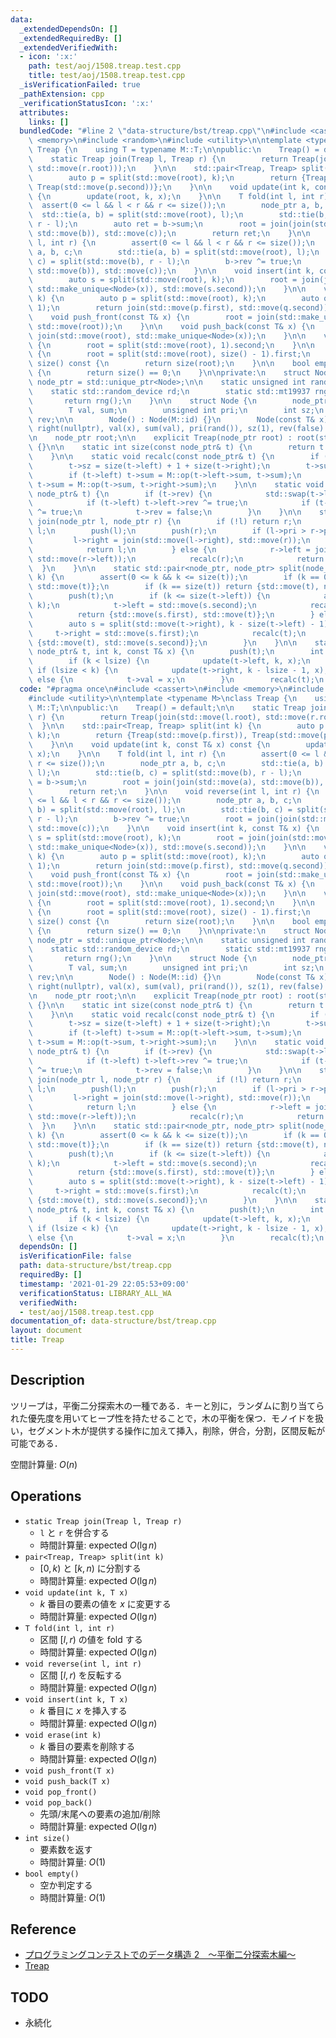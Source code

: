 ```yaml
---
data:
  _extendedDependsOn: []
  _extendedRequiredBy: []
  _extendedVerifiedWith:
  - icon: ':x:'
    path: test/aoj/1508.treap.test.cpp
    title: test/aoj/1508.treap.test.cpp
  _isVerificationFailed: true
  _pathExtension: cpp
  _verificationStatusIcon: ':x:'
  attributes:
    links: []
  bundledCode: "#line 2 \"data-structure/bst/treap.cpp\"\n#include <cassert>\n#include\
    \ <memory>\n#include <random>\n#include <utility>\n\ntemplate <typename M>\nclass\
    \ Treap {\n    using T = typename M::T;\n\npublic:\n    Treap() = default;\n\n\
    \    static Treap join(Treap l, Treap r) {\n        return Treap(join(std::move(l.root),\
    \ std::move(r.root)));\n    }\n\n    std::pair<Treap, Treap> split(int k) {\n\
    \        auto p = split(std::move(root), k);\n        return {Treap(std::move(p.first)),\
    \ Treap(std::move(p.second))};\n    }\n\n    void update(int k, const T& x) const\
    \ {\n        update(root, k, x);\n    }\n\n    T fold(int l, int r) {\n      \
    \  assert(0 <= l && l < r && r <= size());\n        node_ptr a, b, c;\n      \
    \  std::tie(a, b) = split(std::move(root), l);\n        std::tie(b, c) = split(std::move(b),\
    \ r - l);\n        auto ret = b->sum;\n        root = join(join(std::move(a),\
    \ std::move(b)), std::move(c));\n        return ret;\n    }\n\n    void reverse(int\
    \ l, int r) {\n        assert(0 <= l && l < r && r <= size());\n        node_ptr\
    \ a, b, c;\n        std::tie(a, b) = split(std::move(root), l);\n        std::tie(b,\
    \ c) = split(std::move(b), r - l);\n        b->rev ^= true;\n        root = join(join(std::move(a),\
    \ std::move(b)), std::move(c));\n    }\n\n    void insert(int k, const T& x) {\n\
    \        auto s = split(std::move(root), k);\n        root = join(join(std::move(s.first),\
    \ std::make_unique<Node>(x)), std::move(s.second));\n    }\n\n    void erase(int\
    \ k) {\n        auto p = split(std::move(root), k);\n        auto q = split(std::move(p.second),\
    \ 1);\n        return join(std::move(p.first), std::move(q.second));\n    }\n\n\
    \    void push_front(const T& x) {\n        root = join(std::make_unique<Node>(x),\
    \ std::move(root));\n    }\n\n    void push_back(const T& x) {\n        root =\
    \ join(std::move(root), std::make_unique<Node>(x));\n    }\n\n    void pop_front()\
    \ {\n        root = split(std::move(root), 1).second;\n    }\n\n    void pop_back()\
    \ {\n        root = split(std::move(root), size() - 1).first;\n    }\n\n    int\
    \ size() const {\n        return size(root);\n    }\n\n    bool empty() const\
    \ {\n        return size() == 0;\n    }\n\nprivate:\n    struct Node;\n    using\
    \ node_ptr = std::unique_ptr<Node>;\n\n    static unsigned int rand() {\n    \
    \    static std::random_device rd;\n        static std::mt19937 rng(rd());\n \
    \       return rng();\n    }\n\n    struct Node {\n        node_ptr left, right;\n\
    \        T val, sum;\n        unsigned int pri;\n        int sz;\n        bool\
    \ rev;\n\n        Node() : Node(M::id) {}\n        Node(const T& x) : left(nullptr),\
    \ right(nullptr), val(x), sum(val), pri(rand()), sz(1), rev(false) {}\n    };\n\
    \n    node_ptr root;\n\n    explicit Treap(node_ptr root) : root(std::move(root))\
    \ {}\n\n    static int size(const node_ptr& t) {\n        return t ? t->sz : 0;\n\
    \    }\n\n    static void recalc(const node_ptr& t) {\n        if (!t) return;\n\
    \        t->sz = size(t->left) + 1 + size(t->right);\n        t->sum = t->val;\n\
    \        if (t->left) t->sum = M::op(t->left->sum, t->sum);\n        if (t->right)\
    \ t->sum = M::op(t->sum, t->right->sum);\n    }\n\n    static void push(const\
    \ node_ptr& t) {\n        if (t->rev) {\n            std::swap(t->left, t->right);\n\
    \            if (t->left) t->left->rev ^= true;\n            if (t->right) t->right->rev\
    \ ^= true;\n            t->rev = false;\n        }\n    }\n\n    static node_ptr\
    \ join(node_ptr l, node_ptr r) {\n        if (!l) return r;\n        if (!r) return\
    \ l;\n        push(l);\n        push(r);\n        if (l->pri > r->pri) {\n   \
    \         l->right = join(std::move(l->right), std::move(r));\n            recalc(l);\n\
    \            return l;\n        } else {\n            r->left = join(std::move(l),\
    \ std::move(r->left));\n            recalc(r);\n            return r;\n      \
    \  }\n    }\n\n    static std::pair<node_ptr, node_ptr> split(node_ptr t, int\
    \ k) {\n        assert(0 <= k && k <= size(t));\n        if (k == 0) return {nullptr,\
    \ std::move(t)};\n        if (k == size(t)) return {std::move(t), nullptr};\n\
    \        push(t);\n        if (k <= size(t->left)) {\n            auto s = split(std::move(t->left),\
    \ k);\n            t->left = std::move(s.second);\n            recalc(t);\n  \
    \          return {std::move(s.first), std::move(t)};\n        } else {\n    \
    \        auto s = split(std::move(t->right), k - size(t->left) - 1);\n       \
    \     t->right = std::move(s.first);\n            recalc(t);\n            return\
    \ {std::move(t), std::move(s.second)};\n        }\n    }\n\n    static void update(const\
    \ node_ptr& t, int k, const T& x) {\n        push(t);\n        int lsize = size(t->left);\n\
    \        if (k < lsize) {\n            update(t->left, k, x);\n        } else\
    \ if (lsize < k) {\n            update(t->right, k - lsize - 1, x);\n        }\
    \ else {\n            t->val = x;\n        }\n        recalc(t);\n    }\n};\n"
  code: "#pragma once\n#include <cassert>\n#include <memory>\n#include <random>\n\
    #include <utility>\n\ntemplate <typename M>\nclass Treap {\n    using T = typename\
    \ M::T;\n\npublic:\n    Treap() = default;\n\n    static Treap join(Treap l, Treap\
    \ r) {\n        return Treap(join(std::move(l.root), std::move(r.root)));\n  \
    \  }\n\n    std::pair<Treap, Treap> split(int k) {\n        auto p = split(std::move(root),\
    \ k);\n        return {Treap(std::move(p.first)), Treap(std::move(p.second))};\n\
    \    }\n\n    void update(int k, const T& x) const {\n        update(root, k,\
    \ x);\n    }\n\n    T fold(int l, int r) {\n        assert(0 <= l && l < r &&\
    \ r <= size());\n        node_ptr a, b, c;\n        std::tie(a, b) = split(std::move(root),\
    \ l);\n        std::tie(b, c) = split(std::move(b), r - l);\n        auto ret\
    \ = b->sum;\n        root = join(join(std::move(a), std::move(b)), std::move(c));\n\
    \        return ret;\n    }\n\n    void reverse(int l, int r) {\n        assert(0\
    \ <= l && l < r && r <= size());\n        node_ptr a, b, c;\n        std::tie(a,\
    \ b) = split(std::move(root), l);\n        std::tie(b, c) = split(std::move(b),\
    \ r - l);\n        b->rev ^= true;\n        root = join(join(std::move(a), std::move(b)),\
    \ std::move(c));\n    }\n\n    void insert(int k, const T& x) {\n        auto\
    \ s = split(std::move(root), k);\n        root = join(join(std::move(s.first),\
    \ std::make_unique<Node>(x)), std::move(s.second));\n    }\n\n    void erase(int\
    \ k) {\n        auto p = split(std::move(root), k);\n        auto q = split(std::move(p.second),\
    \ 1);\n        return join(std::move(p.first), std::move(q.second));\n    }\n\n\
    \    void push_front(const T& x) {\n        root = join(std::make_unique<Node>(x),\
    \ std::move(root));\n    }\n\n    void push_back(const T& x) {\n        root =\
    \ join(std::move(root), std::make_unique<Node>(x));\n    }\n\n    void pop_front()\
    \ {\n        root = split(std::move(root), 1).second;\n    }\n\n    void pop_back()\
    \ {\n        root = split(std::move(root), size() - 1).first;\n    }\n\n    int\
    \ size() const {\n        return size(root);\n    }\n\n    bool empty() const\
    \ {\n        return size() == 0;\n    }\n\nprivate:\n    struct Node;\n    using\
    \ node_ptr = std::unique_ptr<Node>;\n\n    static unsigned int rand() {\n    \
    \    static std::random_device rd;\n        static std::mt19937 rng(rd());\n \
    \       return rng();\n    }\n\n    struct Node {\n        node_ptr left, right;\n\
    \        T val, sum;\n        unsigned int pri;\n        int sz;\n        bool\
    \ rev;\n\n        Node() : Node(M::id) {}\n        Node(const T& x) : left(nullptr),\
    \ right(nullptr), val(x), sum(val), pri(rand()), sz(1), rev(false) {}\n    };\n\
    \n    node_ptr root;\n\n    explicit Treap(node_ptr root) : root(std::move(root))\
    \ {}\n\n    static int size(const node_ptr& t) {\n        return t ? t->sz : 0;\n\
    \    }\n\n    static void recalc(const node_ptr& t) {\n        if (!t) return;\n\
    \        t->sz = size(t->left) + 1 + size(t->right);\n        t->sum = t->val;\n\
    \        if (t->left) t->sum = M::op(t->left->sum, t->sum);\n        if (t->right)\
    \ t->sum = M::op(t->sum, t->right->sum);\n    }\n\n    static void push(const\
    \ node_ptr& t) {\n        if (t->rev) {\n            std::swap(t->left, t->right);\n\
    \            if (t->left) t->left->rev ^= true;\n            if (t->right) t->right->rev\
    \ ^= true;\n            t->rev = false;\n        }\n    }\n\n    static node_ptr\
    \ join(node_ptr l, node_ptr r) {\n        if (!l) return r;\n        if (!r) return\
    \ l;\n        push(l);\n        push(r);\n        if (l->pri > r->pri) {\n   \
    \         l->right = join(std::move(l->right), std::move(r));\n            recalc(l);\n\
    \            return l;\n        } else {\n            r->left = join(std::move(l),\
    \ std::move(r->left));\n            recalc(r);\n            return r;\n      \
    \  }\n    }\n\n    static std::pair<node_ptr, node_ptr> split(node_ptr t, int\
    \ k) {\n        assert(0 <= k && k <= size(t));\n        if (k == 0) return {nullptr,\
    \ std::move(t)};\n        if (k == size(t)) return {std::move(t), nullptr};\n\
    \        push(t);\n        if (k <= size(t->left)) {\n            auto s = split(std::move(t->left),\
    \ k);\n            t->left = std::move(s.second);\n            recalc(t);\n  \
    \          return {std::move(s.first), std::move(t)};\n        } else {\n    \
    \        auto s = split(std::move(t->right), k - size(t->left) - 1);\n       \
    \     t->right = std::move(s.first);\n            recalc(t);\n            return\
    \ {std::move(t), std::move(s.second)};\n        }\n    }\n\n    static void update(const\
    \ node_ptr& t, int k, const T& x) {\n        push(t);\n        int lsize = size(t->left);\n\
    \        if (k < lsize) {\n            update(t->left, k, x);\n        } else\
    \ if (lsize < k) {\n            update(t->right, k - lsize - 1, x);\n        }\
    \ else {\n            t->val = x;\n        }\n        recalc(t);\n    }\n};"
  dependsOn: []
  isVerificationFile: false
  path: data-structure/bst/treap.cpp
  requiredBy: []
  timestamp: '2021-01-29 22:05:53+09:00'
  verificationStatus: LIBRARY_ALL_WA
  verifiedWith:
  - test/aoj/1508.treap.test.cpp
documentation_of: data-structure/bst/treap.cpp
layout: document
title: Treap
---
```


## Description

ツリープは，平衡二分探索木の一種である．キーと別に，ランダムに割り当てられた優先度を用いてヒープ性を持たせることで，木の平衡を保つ．モノイドを扱い，セグメント木が提供する操作に加えて挿入，削除，併合，分割，区間反転が可能である．

空間計算量: $O(n)$

## Operations

- `static Treap join(Treap l, Treap r)`
    - `l` と `r` を併合する
    - 時間計算量: $\mathrm{expected}\ O(\lg n)$
- `pair<Treap, Treap> split(int k)`
    -  $[0, k)$ と $[k, n)$ に分割する
    - 時間計算量: $\mathrm{expected}\ O(\lg n)$
- `void update(int k, T x)`
    - $k$ 番目の要素の値を $x$ に変更する
    - 時間計算量: $\mathrm{expected}\ O(\lg n)$
- `T fold(int l, int r)`
    - 区間 $[l, r)$ の値を fold する
    - 時間計算量: $\mathrm{expected}\ O(\lg n)$
- `void reverse(int l, int r)`
    - 区間 $[l, r)$ を反転する
    - 時間計算量: $\mathrm{expected}\ O(\lg n)$
- `void insert(int k, T x)`
    - $k$ 番目に $x$ を挿入する
    - 時間計算量: $\mathrm{expected}\ O(\lg n)$
- `void erase(int k)`
    - $k$ 番目の要素を削除する
    - 時間計算量: $\mathrm{expected}\ O(\lg n)$
- `void push_front(T x)`
- `void push_back(T x)`
- `void pop_front()`
- `void pop_back()`
    - 先頭/末尾への要素の追加/削除
    - 時間計算量: $\mathrm{expected}\ O(\lg n)$
- `int size()`
    - 要素数を返す
    - 時間計算量: $O(1)$
- `bool empty()`
    - 空か判定する
    - 時間計算量: $O(1)$

## Reference

- [プログラミングコンテストでのデータ構造 2　～平衡二分探索木編～](https://www.slideshare.net/iwiwi/2-12188757)
- [Treap](https://en.wikipedia.org/wiki/Treap#Randomized_binary_search_tree)

## TODO

- 永続化